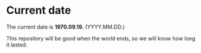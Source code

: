 # Current date

The current date is **1970.09.19.** (YYYY.MM.DD.)

This repository will be good when the world ends, so we will know how long it lasted.